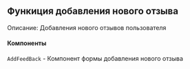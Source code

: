 ## Функиция добавления нового отзыва

Описание:
Добавления нового отзывов пользователя

#### Компоненты

`AddFeedBack` -  Компонент формы добавления нового отзыва


